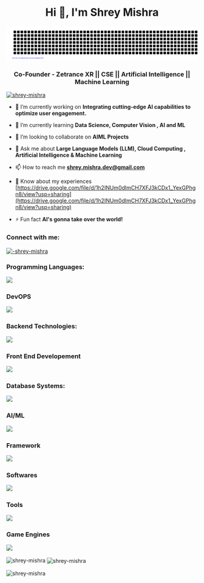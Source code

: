 <h1 align="center">Hi 👋, I'm Shrey Mishra</h1>

![gitartwork](gitartwork.svg)

<h3 align="center">Co-Founder - Zetrance XR || CSE || Artificial Intelligence || Machine Learning</h3>

<p align="left"> <a href="https://github.com/ryo-ma/github-profile-trophy"><img src="https://github-profile-trophy.vercel.app/?username=shrey-mishra" alt="shrey-mishra" /></a> </p>

- 🔭 I’m currently working on **Integrating cutting-edge AI capabilities to optimize user engagement.**

- 🌱 I’m currently learning **Data Science, Computer Vision , AI and ML**

- 👯 I’m looking to collaborate on **AIML Projects**

- 💬 Ask me about **Large Language Models (LLM), Cloud Computing , Artificial Intelligence & Machine Learning**

- 📫 How to reach me **shrey.mishra.dev@gmail.com**

- 📄 Know about my experiences [https://drive.google.com/file/d/1h2INUm0dImCH7XFJ3kCDx1_YexGPhgn8/view?usp=sharing](https://drive.google.com/file/d/1h2INUm0dImCH7XFJ3kCDx1_YexGPhgn8/view?usp=sharing)

- ⚡ Fun fact **AI's gonna take over the world!**

<h3 align="left">Connect with me:</h3>
<p align="left">
<a href="https://linkedin.com/in/-shrey-mishra" target="blank"><img align="center" src="https://raw.githubusercontent.com/rahuldkjain/github-profile-readme-generator/master/src/images/icons/Social/linked-in-alt.svg" alt="-shrey-mishra" height="30" width="40" /></a>
</p>



<h3>Programming Languages:</h3>
<img src="https://skillicons.dev/icons?i=python,java,javascript,c,cpp"/>

<h3>DevOPS</h3>
<img src="https://skillicons.dev/icons?i=aws,azure,gcp,bash,docker"/>

<h3>Backend Technologies:</h3>
 <img src="https://skillicons.dev/icons?i=nodejs,nginx,flask,firebase"/>

<h3>Front End Developement</h3>
  <img src="https://skillicons.dev/icons?i=html,css,bootstrap,react"/>


<h3>Database Systems:</h3>
 <img src="https://skillicons.dev/icons?i=mongodb,mysql"/>


<h3>AI/ML</h3>
  <img src="https://skillicons.dev/icons?i=tensorflow,pytorch,opencv,sckitlearn"/>

<h3>Framework</h3>
  <img src="https://skillicons.dev/icons?i=django"/>

<h3>Softwares</h3>
  <img src="https://skillicons.dev/icons?i=illustrator,photoshop,postman"/>
   
  
<h3>Tools</h3>
  <img src="https://skillicons.dev/icons?i=fastapi,git,github,pycharm,eclipse,vscode,ubuntu"/>
 
<h3>Game Engines</h3>
  <img src="https://skillicons.dev/icons?i=unreal"/>

<p><img align="left" src="https://github-readme-stats.vercel.app/api/top-langs?username=shrey-mishra&show_icons=true&locale=en&layout=compact" alt="shrey-mishra" /></p>

<p>&nbsp;<img align="center" src="https://github-readme-stats.vercel.app/api?username=shrey-mishra&show_icons=true&locale=en" alt="shrey-mishra" /></p>

<p><img align="center" src="https://github-readme-streak-stats.herokuapp.com/?user=shrey-mishra&" alt="shrey-mishra" /></p>
